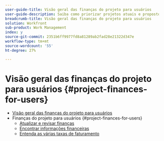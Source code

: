 ```yaml
---
user-guide-title: Visão geral das finanças do projeto para usuários
user-guide-description: Saiba como priorizar projetos atuais e propostos com base em seu custo, valor, risco e alinhamento com as metas de suas organizações.
breadcrumb-title: Visão geral das finanças do projeto para usuários
solution: Workfront
sub-product: Work Management
index: y
source-git-commit: 2351b6ff9977fd8a81289ab2fad28e21322d347e
workflow-type: tm+mt
source-wordcount: '55'
ht-degree: 27%

---
```




# Visão geral das finanças do projeto para usuários {#project-finances-for-users}

+ [Visão geral das finanças do projeto para usuários](overview.md)
+ Finanças do projeto para usuários {#project-finances-for-users}
   + [Atualizar e revisar finanças](update-and-review-finances.md)
   + [Encontrar informações financeiras](find-financial-information.md)
   + [Entenda as várias taxas de faturamento](multiple-billing-rates.md)

